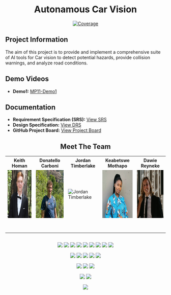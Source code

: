 <h1 align="center"> Autonamous Car Vision </h1>

<p align="center"> 
	<a href="https://codecov.io/gh/COS301-SE-2024/Autonomous-Car-Vision">
		<img alt="Coverage" src="https://codecov.io/gh/COS301-SE-2024/Autonomous-Car-Vision/graph/badge.svg?token=WdHnTULEKP">
	</a>
</p>

## Project Information

The aim of this project is to provide and implement a comprehensive suite of AI tools for Car vision to detect potential hazards, provide collision warnings, and analyze road conditions.

## Demo Videos
- **Demo1:** [MP11-Demo1](<>)
  
## Documentation
- **Requirement Specification (SRS):** [View SRS](<>)
- **Design Specification:** [View DRS](<>)
- **GitHub Project Board:** [View Project Board](<>)

<h2 align="center"> Meet The Team </h2>

<!-- Add team members and roles information here -->
<table align="center">
    <tr align="center">
        <th>Keith Homan</th>
        <th>Donatello Carboni</th>
        <th>Jordan Timberlake</th>
        <th>Keabetswe Mothapo</th>
        <th>Dawie Reyneke</th>
    </tr>
    <tr>
        <td>
            <img src="https://github.com/COS301-SE-2024/Autonomous-Car-Vision/blob/master/Documentation/Images/keith.jpg" width="150" height="150" alt="Keith Homan">
        </td>
        <td>
            <img src="https://github.com/COS301-SE-2024/Autonomous-Car-Vision/blob/master/Documentation/Images/Donatello.png" width="150" height="150" alt="Donatello Carboni">
        </td>
        <td>
            <img src="https://github.com/COS301-SE-2024/Autonomous-Car-Vision/blob/master/Documentation/Images/Jordan.png" width="150" height="150" alt="Jordan Timberlake">
        </td>
        <td>
            <img src="https://github.com/COS301-SE-2024/Autonomous-Car-Vision/blob/master/Documentation/Images/Kea.png" width="150" height="150" alt="Keabetswe Mothapo">
        </td>
        <td>
            <img src="https://github.com/COS301-SE-2024/Autonomous-Car-Vision/blob/master/Documentation/Images/Dawie.jpeg" width="150" height="150" alt="Dawie Reyneke">
        </td>
    </tr>
		<td align="center">
			<a href="https://github.com/d1scrd">
				<img alt="" src="https://img.shields.io/badge/github-%23121011.svg?style=for-the-badge&logo=github&logoColor=whit">
			</a>
      <br>
			<a href="https://www.linkedin.com/in/keith-homan-130842259/">
				<img alt="" src="https://img.shields.io/badge/linkedin-%230077B5.svg?style=for-the-badge&logo=linkedin&logoColor=white">
			</a>
		</td>
		<td align="center">
			<a href="https://github.com/Donatello-Carboni">
				<img alt="" src="https://img.shields.io/badge/github-%23121011.svg?style=for-the-badge&logo=github&logoColor=whit">
			</a>
      <br>
			<a href="https://www.linkedin.com/in/donatello-grahame-carboni/">
				<img alt="" src="https://img.shields.io/badge/linkedin-%230077B5.svg?style=for-the-badge&logo=linkedin&logoColor=white">
			</a>
		</td>
		<td align="center">
			<a href="https://github.com/JordanTimberlake">
				<img alt="" src="https://img.shields.io/badge/github-%23121011.svg?style=for-the-badge&logo=github&logoColor=whit">
			</a>
      <br>
			<a href="https://za.linkedin.com/in/jordan-timberlake-1234b5215">
				<img alt="" src="https://img.shields.io/badge/linkedin-%230077B5.svg?style=for-the-badge&logo=linkedin&logoColor=white">
			</a>
		</td>
		<td align="center">
			<a href="https://github.com/keamothapo">
				<img alt="" src="https://img.shields.io/badge/github-%23121011.svg?style=for-the-badge&logo=github&logoColor=whit">
			</a>
      <br>
			<a href="https://www.linkedin.com/in/keabetswe-mothapo/">
				<img alt="" src="https://img.shields.io/badge/linkedin-%230077B5.svg?style=for-the-badge&logo=linkedin&logoColor=white">
			</a>
		</td>
		<td align="center">
			<a href="https://github.com/ReynekeD">
				<img alt="" src="https://img.shields.io/badge/github-%23121011.svg?style=for-the-badge&logo=github&logoColor=whit">
			</a>
      <br>
			<a href="https://www.linkedin.com/in/dawie-reyneke-46b291207/">
				<img alt="" src="https://img.shields.io/badge/linkedin-%230077B5.svg?style=for-the-badge&logo=linkedin&logoColor=white">
			</a>
		</td>
	</tr>
</table>

##

<p align="center">
  <img src="https://img.shields.io/badge/TensorFlow-%23FF6F00.svg?style=for-the-badge&logo=TensorFlow&logoColor=white">
  <img src="https://img.shields.io/badge/Keras-%23D00000.svg?style=for-the-badge&logo=Keras&logoColor=white">
  <img src="https://img.shields.io/badge/PyTorch-%23EE4C2C.svg?style=for-the-badge&logo=PyTorch&logoColor=white">
  <img src="https://img.shields.io/badge/python-3670A0?style=for-the-badge&logo=python&logoColor=ffdd54">
  <img src="https://img.shields.io/badge/firebase-%23039BE5.svg?style=for-the-badge&logo=firebase">
  <img src="https://img.shields.io/badge/node.js-6DA55F?style=for-the-badge&logo=node.js&logoColor=white">
  <img src="https://img.shields.io/badge/express.js-%23404d59.svg?style=for-the-badge&logo=express&logoColor=%2361DAFB">
  <img src="https://img.shields.io/badge/opencv-%23white.svg?style=for-the-badge&logo=opencv&logoColor=white">
  <img src="https://img.shields.io/badge/nVIDIA-%2376B900.svg?style=for-the-badge&logo=nVIDIA&logoColor=white">
</p>
<p align="center">
  <img src="https://img.shields.io/badge/Electron-191970?style=for-the-badge&logo=Electron&logoColor=white">
  <img src="https://img.shields.io/badge/react_native-%2320232a.svg?style=for-the-badge&logo=react&logoColor=%2361DAFB">
  <img src="https://img.shields.io/badge/tailwindcss-%2338B2AC.svg?style=for-the-badge&logo=tailwind-css&logoColor=white">
  <img src="https://img.shields.io/badge/svelte-%23f1413d.svg?style=for-the-badge&logo=svelte&logoColor=white">
  <img src="https://img.shields.io/badge/RollupJS-ef3335?style=for-the-badge&logo=rollup.js&logoColor=white">
</p>
<p align="center">
  <img src="https://img.shields.io/badge/-jest-%23C21325?style=for-the-badge&logo=jest&logoColor=white">
  <img src="https://img.shields.io/badge/pytest-20555A?style=for-the-badge&logo=pytest">
  <img src="https://img.shields.io/badge/playwright-20555A?style=for-the-badge&logo=playwright">
</p>
<p align="center">
  <img src="https://img.shields.io/badge/docker-%230db7ed.svg?style=for-the-badge&logo=docker&logoColor=white">
  <img src="https://img.shields.io/badge/github%20actions-%232671E5.svg?style=for-the-badge&logo=githubactions&logoColor=white">
</p>
<p align="center">
  <img src="https://img.shields.io/badge/ros-%230A0FF9.svg?style=for-the-badge&logo=ros&logoColor=white">
</p>
